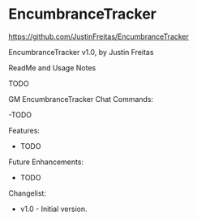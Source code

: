 # EncumbranceTracker

https://github.com/JustinFreitas/EncumbranceTracker

EncumbranceTracker v1.0, by Justin Freitas

ReadMe and Usage Notes

TODO

GM EncumbranceTracker Chat Commands:

-TODO

Features:
- TODO

Future Enhancements:
- TODO


Changelist:
- v1.0 - Initial version.
